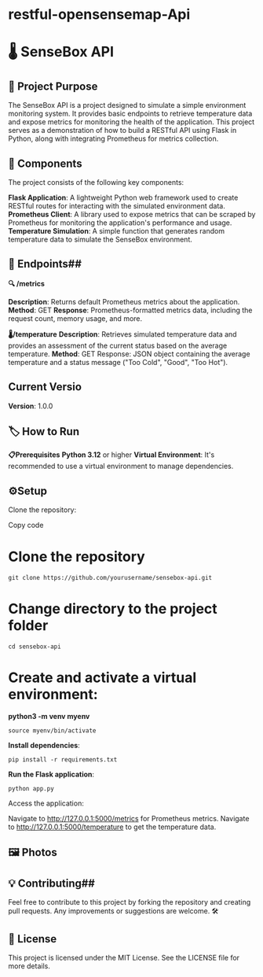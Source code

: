 # restful-opensensemap-Api


 # 🌡️ SenseBox API #

## 🚀 Project Purpose ## 
The SenseBox API is a project designed to simulate a simple environment monitoring system. It provides basic endpoints to retrieve temperature data and expose metrics for monitoring the health of the application. This project serves as a demonstration of how to build a RESTful API using Flask in Python, along with integrating Prometheus for metrics collection.




## 🧩 Components ## 
The project consists of the following key components:

**Flask Application**: A lightweight Python web framework used to create RESTful routes for interacting with the simulated environment data.
**Prometheus Client**: A library used to expose metrics that can be scraped by Prometheus for monitoring the application's performance and usage.
**Temperature Simulation**: A simple function that generates random temperature data to simulate the SenseBox environment.


## 📑 Endpoints##

**🔍 /metrics**

**Description**: Returns default Prometheus metrics about the application.
**Method**: GET
**Response**: Prometheus-formatted metrics data, including the request count, memory usage, and more.

**🌡️/temperature**
**Description**: Retrieves simulated temperature data and provides an assessment of the current status based on the average temperature.
**Method**: GET
Response: JSON object containing the average temperature and a status message ("Too Cold", "Good", "Too Hot").

## Current Versio ## 
**Version**: 1.0.0




## 🏷️ How to Run ## 
**📋Prerequisites**
**Python 3.12** or higher
**Virtual Environment**: It's recommended to use a virtual environment to manage dependencies.

 ## ⚙️Setup ##
Clone the repository:

Copy code
# Clone the repository

```console
git clone https://github.com/yourusername/sensebox-api.git
```

# Change directory to the project folder
```console
cd sensebox-api
```

# Create and activate a virtual environment:


**python3 -m venv myenv**
```console
source myenv/bin/activate
```

**Install dependencies**:

```console
pip install -r requirements.txt
```

**Run the Flask application**:

```console
python app.py
```

Access the application:

Navigate to http://127.0.0.1:5000/metrics for Prometheus metrics.
Navigate to http://127.0.0.1:5000/temperature to get the temperature data.


## 🖼️  Photos ## 

 

## 💡 Contributing##
Feel free to contribute to this project by forking the repository and creating pull requests. Any improvements or suggestions are welcome. 🛠️

## 📄 License ##
This project is licensed under the MIT License. See the LICENSE file for more details.




